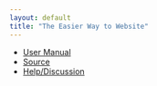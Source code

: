 ```yaml
---
layout: default
title: "The Easier Way to Website"
---
```


* [User Manual](https://docs.kweb.io/)
* [Source](https://github.com/kwebio/core)
* [Help/Discussion](https://gitter.im/kwebio/Lobby)
